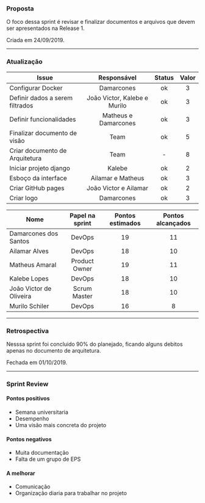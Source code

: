 ### Proposta
O foco dessa sprint é revisar e finalizar documentos e arquivos que devem ser apresentados na Release 1.

Criada em 24/09/2019. 

-----

### Atualização 

**Issue** |**Responsável**| **Status** | **Valor** 
---------|:--------:|:-----------:|:---------:
Configurar Docker | Damarcones | ok | 3
Definir dados a serem filtrados | João Victor, Kalebe e Murilo | ok | 3
Definir funcionalidades | Matheus e Damarcones | ok | 3
Finalizar documento de visão | Team | ok | 5
Criar documento de Arquitetura | Team | - | 8
Iniciar projeto django | Kalebe | ok | 2
Esboço da interface| Ailamar e Matheus | ok | 3
Criar GitHub pages | João Victor e Ailamar | ok | 2 
Criar logo | Damarcones | ok | 3

**Nome** | **Papel na sprint** | **Pontos estimados** | **Pontos alcançados**
---------|:-------------------:| :------------------: | :-------------------: 
Damarcones dos Santos | DevOps | 19 | 11
Ailamar Alves  | DevOps | 18 | 10
Matheus Amaral | Product Owner | 19 | 11
Kalebe Lopes  | DevOps | 18 | 10
João Victor de Oliveira | Scrum Master | 18 | 10
Murilo Schiler  | DevOps | 16 | 8

-----

### Retrospectiva

Nesssa sprint foi concluido 90% do planejado, ficando alguns debitos apenas no documento de arquitetura.   

Fechada em 01/10/2019.

----

### Sprint Review

#### Pontos positivos
* Semana universitaria
* Desempenho
* Uma visão mais concreta do projeto 

#### Pontos negativos
* Muita documentação
* Falta de um grupo de EPS

#### A melhorar
* Comunicação
* Organização diaria para trabalhar no projeto